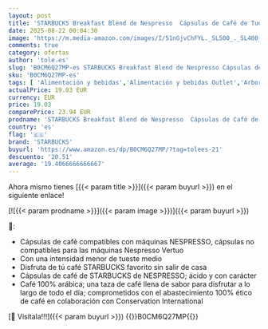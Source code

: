```yaml
---
layout: post
title: 'STARBUCKS Breakfast Blend de Nespresso  Cápsulas de Café de Tueste Medio 6 x 10  60 Cápsulas '
date: 2025-08-22 00:04:30
image: 'https://m.media-amazon.com/images/I/51nGjvChFYL._SL500_._SL400_.jpg'
comments: true
category: ofertas
author: 'tole.es'
slug: 'B0CM6Q27MP-es STARBUCKS Breakfast Blend de Nespresso Cápsulas de Café de...'
sku: 'B0CM6Q27MP-es'
tags: [ 'Alimentación y bebidas','Alimentación y bebidas Outlet','Arborist Merchandising Root','Café','Café para Nespresso','Café para máquinas Nespresso','Café, té y bebidas','Cápsulas de café','Novedades en Alimentación y bebidas','Self Service','Special Features Stores','dd53b5bc-bcd1-4c9b-ab43-793ed912ccdd_0','dd53b5bc-bcd1-4c9b-ab43-793ed912ccdd_1301','dd53b5bc-bcd1-4c9b-ab43-793ed912ccdd_2401','dd53b5bc-bcd1-4c9b-ab43-793ed912ccdd_6001','dd53b5bc-bcd1-4c9b-ab43-793ed912ccdd_8801','dd53b5bc-bcd1-4c9b-ab43-793ed912ccdd_901','nespresso','starbucks','🇪🇸', ]
actualPrice: 19.03 EUR
currency: EUR
price: 19.03
comparePrice: 23.94 EUR
prodname: 'STARBUCKS Breakfast Blend de Nespresso  Cápsulas de Café de Tueste Medio 6 x 10  60 Cápsulas '
country: 'es'
flag: '🇪🇸'
brand: 'STARBUCKS'
buyurl: 'https://www.amazon.es/dp/B0CM6Q27MP/?tag=tolees-21'
descuento: '20.51'
average: '19.4066666666667'
---
```


Ahora mismo tienes [{{< param title >}}]({{< param buyurl >}}) en el siguiente enlace!

[![{{< param prodname >}}]({{< param image >}})]({{< param buyurl >}})

🔎:

- Cápsulas de café compatibles con máquinas NESPRESSO, cápsulas no compatibles para las máquinas Nespresso Vertuo
- Con una intensidad menor de tueste medio
- Disfruta de tú café STARBUCKS favorito sin salir de casa
- Cápsulas de café de STARBUCKS de NESPRESSO; ácido y con carácter
- Café 100% arábica; una taza de café llena de sabor para disfrutar a lo largo de todo el día; comprometidos con el abastecimiento 100% ético de café en colaboración con Conservation International

[🛒 Visítala!!!]({{< param buyurl >}})
{{<world>}}B0CM6Q27MP{{</world>}}
